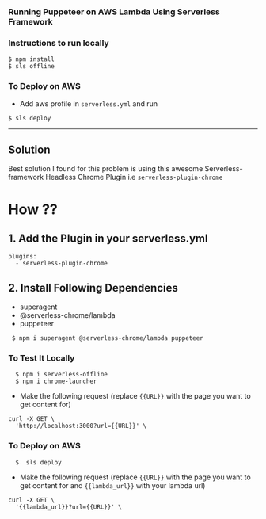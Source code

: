 ### Running Puppeteer on AWS Lambda Using Serverless Framework

### Instructions to run locally

```
$ npm install
$ sls offline
```

### To Deploy on AWS

- Add aws profile in `serverless.yml` and run

```
$ sls deploy
```
___________

## Solution

Best solution I found for this problem is using this awesome Serverless-framework Headless Chrome Plugin i.e
`serverless-plugin-chrome`

# How ??

## 1. Add the Plugin in your serverless.yml

```
plugins:
  - serverless-plugin-chrome
```

## 2. Install Following Dependencies

- superagent
- @serverless-chrome/lambda
- puppeteer

```
 $ npm i superagent @serverless-chrome/lambda puppeteer
```

### To Test It Locally

```
  $ npm i serverless-offline
  $ npm i chrome-launcher
```

- Make the following request (replace `{{URL}}` with the page you want to get content for)

```
curl -X GET \
  'http://localhost:3000?url={{URL}}' \
```


### To Deploy on AWS

```
  $  sls deploy
```

- Make the following request (replace `{{URL}}` with the page you want to get content for and `{{lambda_url}}` with your lambda url)

```
curl -X GET \
  '{{lambda_url}}?url={{URL}}' \
```
